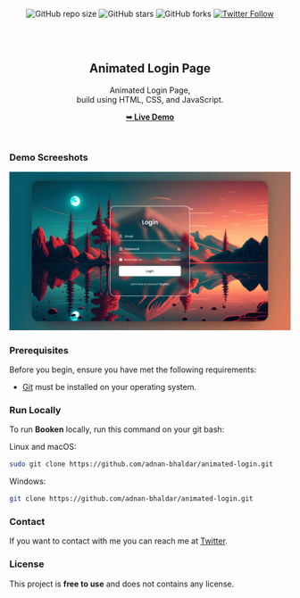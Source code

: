 <div align="center">
  
  ![GitHub repo size](https://img.shields.io/github/repo-size/adnan-bhaldar/animated-login)
  ![GitHub stars](https://img.shields.io/github/stars/adnan-bhaldar/animated-login?style=social)
  ![GitHub forks](https://img.shields.io/github/forks/adnan-bhaldar/animated-login?style=social)
[![Twitter Follow](https://img.shields.io/twitter/follow/Adnan__Bhaldar?style=social)](https://twitter.com/intent/follow?screen_name=Adnan__Bhaldar)

  <br />
  <br />

  <h2 align="center">Animated Login Page</h2>

  Animated Login Page, <br /> build using HTML, CSS, and JavaScript.

  <a href="https://adnan-bhaldar.github.io/Animated-Login/"><strong>➥ Live Demo</strong></a>

</div>

<br />

### Demo Screeshots

![Animated Login Desktop Demo](/preview.png "Desktop Demo")

### Prerequisites

Before you begin, ensure you have met the following requirements:

* [Git](https://git-scm.com/downloads "Download Git") must be installed on your operating system.

### Run Locally

To run **Booken** locally, run this command on your git bash:

Linux and macOS:

```bash
sudo git clone https://github.com/adnan-bhaldar/animated-login.git
```

Windows:

```bash
git clone https://github.com/adnan-bhaldar/animated-login.git
```

### Contact

If you want to contact with me you can reach me at [Twitter](https://www.twitter.com/Adnan__Bhaldar).

### License

This project is **free to use** and does not contains any license.


